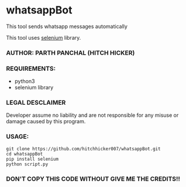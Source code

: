# whatsappBot
This tool sends whatsapp messages automatically

This tool uses [selenium](https://github.com/SeleniumHQ/selenium) library.



### AUTHOR: PARTH PANCHAL (HITCH HICKER)

### REQUIREMENTS:
- python3
- selenium library

### LEGAL DESCLAIMER
Developer assume no liability and are not responsible for any misuse or damage caused by this program.

### USAGE:
```
git clone https://github.com/hitchhicker007/whatsappBot.git
cd whatsappBot
pip install selenium
python script.py
```

### DON'T COPY THIS CODE WITHOUT GIVE ME THE CREDITS!!
